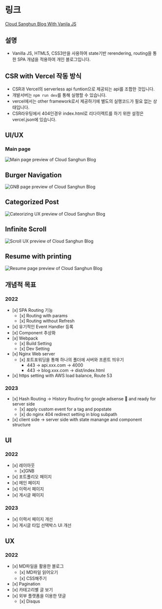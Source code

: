 # 링크

[Cloud Sanghun Blog With Vanila JS](https://blog.cloud-sanghun.com/)

## 설명

- Vanilla JS, HTML5, CSS3만을 사용하여 state기반 rerendering, routing을 통한 SPA 개념을 적용하여 개인 블로그입니다.

## CSR with Vercel 작동 방식

- CSR과 Vercel의 serverless api funtion으로 제공되는 api를 조합한 것입니다.
- 개발서버는 `npm run dev`를 통해 실행할 수 있습니다.
- vercel에서는 other framework로서 제공하기에 별도의 실행코드가 필요 없는 상태입니다.
- CSR라우팅에서 404인경우 index.html로 리다이렉트를 하기 위한 설정은 vercel.json에 있습니다.

## UI/UX

### Main page

<img src="./static/gif/blog-main.gif" alt="Main page preview of Cloud Sanghun Blog">

## Burger Navigation

<img src="./static/gif/blog-burger.gif" alt="GNB page preview of Cloud Sanghun Blog">

## Categorized Post

<img src="./static/gif/blog-category.gif" alt="Cateorizing UX preview of Cloud Sanghun Blog">

## Infinite Scroll

<img src="./static/gif/blog-infinitescroll.gif" alt="Scroll UX preview of Cloud Sanghun Blog">

## Resume with printing

<img src="./static/gif/blog-resume.gif" alt="Resume page preview of Cloud Sanghun Blog">

## 개념적 목표

### 2022

- \[x] SPA Routing 기능
  - \[x] Routing with params
  - \[x] Routing without Refresh
- \[x] 유기적인 Event Handler 등록
- \[x] Component 추상화
- \[x] Webpack
  - \[x] Build Setting
  - \[x] Dev Setting
- \[x] Nginx Web server
  - \[x] 포트포워딩을 통해 하나의 폴더에 서버와 프론트 띄우기
    - 443 -> api.xxx.com -> 4000
    - 443 -> blog.xxx.com -> dist/index.html
- \[x] https setting with AWS load balance, Route 53

### 2023

- \[x] Hash Routing -> History Routing for google adsense 👀 and ready for server side
  - \[x] apply custom event for a tag and popstate
  - \[x] do nginx 404 redirect setting in blog subpath
- \[x] client side -> server side with state manange and component structure

## UI

### 2022

- \[x] 레이아웃
  - \[x]GNB
- \[x] 포트폴리오 페이지
- \[x] 메인 페이지
- \[x] 이력서 페이지
- \[x] 게시글 페이지

### 2023

- \[x] 이력서 페이지 개선
- \[x] 게시글 타입 선택박스 UI 개선

## UX

### 2022

- \[x] MD파일을 활용한 블로그
  - \[x] MD파일 읽어오기
  - \[x] CSS해주기
- \[x] Pagination
- \[x] 카테고리별 글 보기
- \[x] 외부 플랫폼을 이용한 댓글
  - \[x] Disqus
